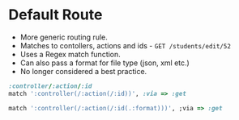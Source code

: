 # Default Route


- More generic routing rule.
- Matches to contollers, actions and ids - `GET /students/edit/52`
- Uses a Regex match function.
- Can also pass a format for file type (json, xml etc.)
- No longer considered a best practice.

```ruby
:controller/:action/:id
match ':controller(/:action(/:id))', :via => :get
```

```ruby
match ':controller(/:action(/:id(.:format)))', ;via => :get
```